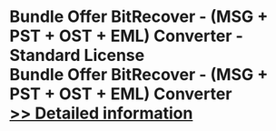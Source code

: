 # Bundle Offer BitRecover - (MSG + PST + OST + EML) Converter - Standard License<br />Bundle Offer BitRecover - (MSG + PST + OST + EML) Converter<br />[>> Detailed information](https://secure.shareit.com/shareit/product.html?productid=301009702&affiliateid=200057808)